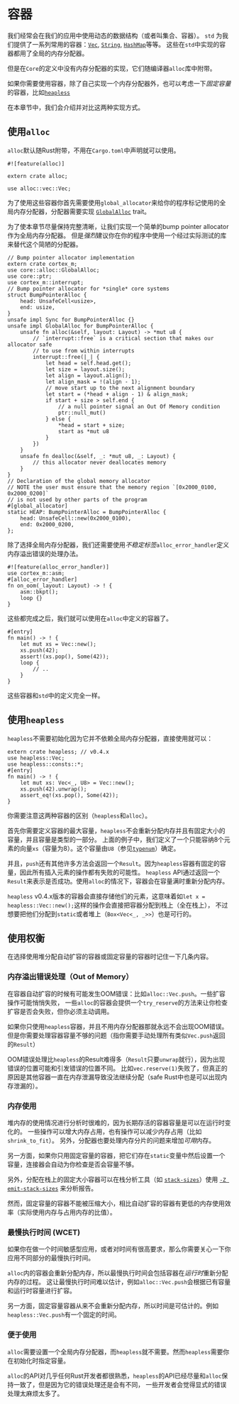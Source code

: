 # 容器

我们经常会在我们的应用中使用动态的数据结构（或者叫集合、容器）。
`std` 为我们提供了一系列常用的容器：[`Vec`], [`String`], [`HashMap`]等等。
这些在`std`中实现的容器都用了全局的内存分配器。

[`Vec`]: https://doc.rust-lang.org/std/vec/struct.Vec.html
[`String`]: https://doc.rust-lang.org/std/string/struct.String.html
[`HashMap`]: https://doc.rust-lang.org/std/collections/struct.HashMap.html

但是在`Core`的定义中没有内存分配器的实现，它们随编译器`alloc`库中附带。

如果你需要使用容器，除了自己实现一个内存分配器外，也可以考虑一下*固定容量*的容器，比如[`heapless`]

[`heapless`]: https://crates.io/crates/heapless

在本章节中，我们会介绍并对比这两种实现方式。

## 使用`alloc`

`alloc`默认随Rust附带，不用在`Cargo.toml`中声明就可以使用。

```rust,ignore
#![feature(alloc)]

extern crate alloc;

use alloc::vec::Vec;
```

为了使用这些容器你首先需要使用`global_allocator`来给你的程序标记使用的全局内存分配器，分配器需要实现 [`GlobalAlloc`] trait。

[`GlobalAlloc`]: https://doc.rust-lang.org/core/alloc/trait.GlobalAlloc.html

为了使本章节尽量保持完整清晰，让我们实现一个简单的bump pointer allocator作为全局内存分配器。
但是*强烈*建议你在你的程序中使用一个经过实际测试的库来替代这个简陋的分配器。

``` rust,ignore
// Bump pointer allocator implementation
extern crate cortex_m;
use core::alloc::GlobalAlloc;
use core::ptr;
use cortex_m::interrupt;
// Bump pointer allocator for *single* core systems
struct BumpPointerAlloc {
    head: UnsafeCell<usize>,
    end: usize,
}
unsafe impl Sync for BumpPointerAlloc {}
unsafe impl GlobalAlloc for BumpPointerAlloc {
    unsafe fn alloc(&self, layout: Layout) -> *mut u8 {
        // `interrupt::free` is a critical section that makes our allocator safe
        // to use from within interrupts
        interrupt::free(|_| {
            let head = self.head.get();
            let size = layout.size();
            let align = layout.align();
            let align_mask = !(align - 1);
            // move start up to the next alignment boundary
            let start = (*head + align - 1) & align_mask;
            if start + size > self.end {
                // a null pointer signal an Out Of Memory condition
                ptr::null_mut()
            } else {
                *head = start + size;
                start as *mut u8
            }
        })
    }
    unsafe fn dealloc(&self, _: *mut u8, _: Layout) {
        // this allocator never deallocates memory
    }
}
// Declaration of the global memory allocator
// NOTE the user must ensure that the memory region `[0x2000_0100, 0x2000_0200]`
// is not used by other parts of the program
#[global_allocator]
static HEAP: BumpPointerAlloc = BumpPointerAlloc {
    head: UnsafeCell::new(0x2000_0100),
    end: 0x2000_0200,
};
```

除了选择全局内存分配器，我们还需要使用*不稳定标签*`alloc_error_handler`定义内存溢出错误的处理办法。

``` rust,ignore
#![feature(alloc_error_handler)]
use cortex_m::asm;
#[alloc_error_handler]
fn on_oom(_layout: Layout) -> ! {
    asm::bkpt();
    loop {}
}
```

这些都完成之后，我们就可以使用在`alloc`中定义的容器了。

```rust,ignore
#[entry]
fn main() -> ! {
    let mut xs = Vec::new();
    xs.push(42);
    assert!(xs.pop(), Some(42));
    loop {
        // ..
    }
}
```

这些容器和`std`中的定义完全一样。

## 使用`heapless`

`heapless`不需要初始化因为它并不依赖全局内存分配器，直接使用就可以：

```rust,ignore
extern crate heapless; // v0.4.x
use heapless::Vec;
use heapless::consts::*;
#[entry]
fn main() -> ! {
    let mut xs: Vec<_, U8> = Vec::new();
    xs.push(42).unwrap();
    assert_eq!(xs.pop(), Some(42));
}
```

你需要注意这两种容器的区别（`heapless`和`alloc`）。

首先你需要定义容器的最大容量，`heapless`不会重新分配内存并且有固定大小的容量，并且容量是类型的一部分。
上面的例子中，我们定义了一个只能容纳8个元素的向量`xs`（容量为8）。这个容量由`U8`（参见[`typenum`]）确定。

[`typenum`]: https://crates.io/crates/typenum

并且，`push`还有其他许多方法会返回一个`Result`。因为`heapless`容器有固定的容量，因此所有插入元素的操作都有失败的可能性。
`heapless` API通过返回一个`Result`来表示是否成功。使用`alloc`的情况下，容器会在容量满时重新分配内存。

`heapless` v0.4.x版本的容器会直接存储他们的元素，这意味着如`let x = heapless::Vec::new();`这样的操作会直接把容器分配到栈上（全在栈上），
不过想要把他们分配到`static`或者堆上（`Box<Vec<_, _>>`）也是可行的。

## 使用权衡

在选择使用堆分配自动扩容的容器或固定容量的容器时记住一下几条内容。

### 内存溢出错误处理（Out of Memory）

在容器自动扩容的时候有可能发生OOM错误：比如`alloc::Vec.push`。一些扩容操作可能悄悄失败，
一些`alloc`的容器会提供一个`try_reserve`的方法来让你检查扩容是否会失败，但你必须主动调用。

如果你只使用`heapless`容器，并且不用内存分配器那就永远不会出现OOM错误。
但是你需要处理容器容量不够的问题（指你需要手动处理所有类似`Vec.push`返回的`Result`）

OOM错误处理比`heapless`的Result难得多（`Result`只要`unwrap`就行），因为出现错误的位置可能和引发错误的位置不同。
比如`vec.reserve(1)`失败了，但真正的原因是其他容器一直在内存泄漏导致没法继续分配（safe Rust中也是可以出现内存泄漏的）。

### 内存使用

堆内存的使用情况进行分析时很难的，因为长期存活的容器容量是可以在运行时变化的。
一些操作可以增大内存占用，也有操作可以减少内存占用（比如`shrink_to_fit`）。
另外，分配器也要处理内存分片的问题来增加*可用*内存。

另一方面，如果你只用固定容量的容器，把它们存在`static`变量中然后设置一个容量，连接器会自动为你检查是否会容量不够。

另外，分配在栈上的固定大小容器可以在栈分析工具（如 [`stack-sizes`]）使用 [`-Z emit-stack-sizes`] 来分析报告。

[`-Z emit-stack-sizes`]: https://doc.rust-lang.org/beta/unstable-book/compiler-flags/emit-stack-sizes.html
[`stack-sizes`]: https://crates.io/crates/stack-sizes

然而，固定容量的容器不能被压缩大小，相比自动扩容的容器有更低的内存使用效率（实际使用内存与占用内存的比值）。

### 最慢执行时间 (WCET)

如果你在做一个时间敏感型应用，或者对时间有很高要求，那么你需要关心一下你应用不同部分的最慢执行时间。

`alloc`内的容器会重新分配内存，所以最慢执行时间会包括容器在*运行时*重新分配内存的过程。
这让最慢执行时间难以估计，例如`alloc::Vec.push`会根据已有容量和运行时容量进行扩容。

另一方面，固定容量容器从来不会重新分配内存，所以时间是可估计的。例如`heapless::Vec.push`有一个固定的时间。

### 便于使用

`alloc`需要设置一个全局内存分配器，而`heapless`就不需要。然而`heapless`需要你在初始化时指定容量。

`alloc`的API对几乎任何Rust开发者都很熟悉，`heapless`的API已经尽量和`alloc`保持一致了，但是因为它的错误处理还是会有不同，
一些开发者会觉得显式的错误处理太麻烦太多了。
